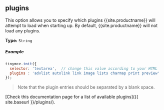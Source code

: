 ## plugins

This option allows you to specify which plugins {{site.productname}} will attempt to load when starting up. By default, {{site.productname}} will not load any plugins.

**Type:** `String`

##### Example

```js
tinymce.init({
  selector: 'textarea',  // change this value according to your HTML
  plugins : 'advlist autolink link image lists charmap print preview'
});
```

> Note that the plugin entries should be separated by a blank space.

[Check this documentation page for a list of available plugins]({{ site.baseurl }}/plugins/).
